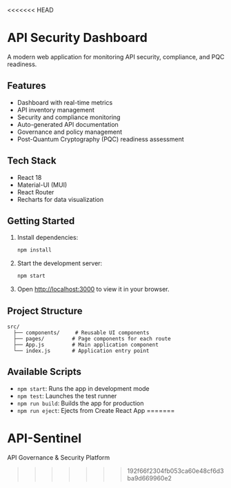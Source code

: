 <<<<<<< HEAD
# API Security Dashboard

A modern web application for monitoring API security, compliance, and PQC readiness.

## Features

- Dashboard with real-time metrics
- API inventory management
- Security and compliance monitoring
- Auto-generated API documentation
- Governance and policy management
- Post-Quantum Cryptography (PQC) readiness assessment

## Tech Stack

- React 18
- Material-UI (MUI)
- React Router
- Recharts for data visualization

## Getting Started

1. Install dependencies:
   ```bash
   npm install
   ```

2. Start the development server:
   ```bash
   npm start
   ```

3. Open [http://localhost:3000](http://localhost:3000) to view it in your browser.

## Project Structure

```
src/
  ├── components/     # Reusable UI components
  ├── pages/         # Page components for each route
  ├── App.js         # Main application component
  └── index.js       # Application entry point
```

## Available Scripts

- `npm start`: Runs the app in development mode
- `npm test`: Launches the test runner
- `npm run build`: Builds the app for production
- `npm run eject`: Ejects from Create React App
=======
# API-Sentinel
API Governance &amp; Security Platform
>>>>>>> 192f66f2304fb053ca60e48cf6d3ba9d669960e2
